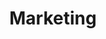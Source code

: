 ---
layout: category
title:  "Marketing"
categories: 
exc: Quis est id duis culpa occaecat veniam officia.
img: "assets/img/featured/marketing.jpg"
---